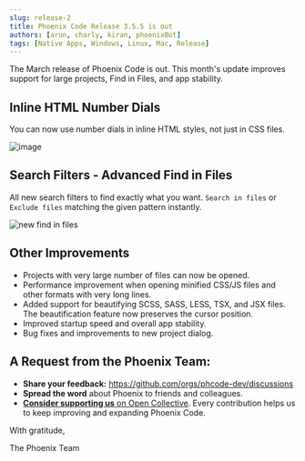 ```yaml
---
slug: release-2
title: Phoenix Code Release 3.5.5 is out
authors: [arun, charly, kiran, phoenixBot]
tags: [Native Apps, Windows, Linux, Mac, Release]
---
```


The March release of Phoenix Code is out.
This month's update improves support for large projects, Find in Files, and app stability.

## Inline HTML Number Dials

You can now use number dials in inline HTML styles, not just in CSS files.

![image](https://github.com/phcode-dev/phoenix/assets/5336369/f56ab73b-c080-4f01-a083-f41aa10c3d16)

## Search Filters - Advanced Find in Files

All new search filters to find exactly what you want. `Search in files` or
`Exclude files` matching the given pattern instantly.

![new find in files](https://github.com/phcode-dev/phoenix/assets/5336369/9a46a6a8-01a2-45db-aebc-9b280977bdc1)

## Other Improvements

-   Projects with very large number of files can now be opened.
-   Performance improvement when opening minified CSS/JS files and other formats
    with very long lines.
-   Added support for beautifying SCSS, SASS, LESS, TSX, and JSX files. The
    beautification feature now preserves the cursor position.
-   Improved startup speed and overall app stability.
-   Bug fixes and improvements to new project dialog.


## A Request from the Phoenix Team:
 * **Share your feedback:** https://github.com/orgs/phcode-dev/discussions
 * **Spread the word** about Phoenix to friends and colleagues.
 * [**Consider supporting us** on Open Collective](https://opencollective.com/phoenix-ide). Every contribution helps us to keep improving and expanding Phoenix Code.

With gratitude,

The Phoenix Team
